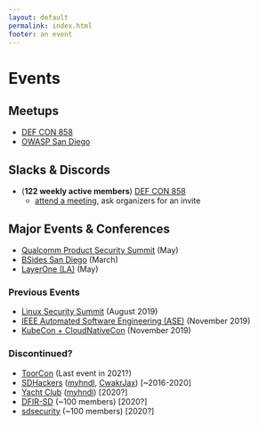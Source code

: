 ```yaml
---
layout: default
permalink: index.html
footer: an event
---
```


# Events

## Meetups
* [DEF CON 858](https://www.dc858.org/)
* [OWASP San Diego](https://www.owasp.org/index.php/SanDiego)

## Slacks & Discords
* (**122 weekly active members**) [DEF CON 858](https://defconsd.slack.com)
  * [attend a meeting](https://www.dc858.org/), ask organizers for an invite

## Major Events & Conferences
* [Qualcomm Product Security Summit](https://www.qualcomm.com/company/product-security/resources) (May)
* [BSides San Diego](http://www.bsidessd.org/) (March)
* [LayerOne (LA)](https://www.layerone.org/) (May)

### Previous Events
* [Linux Security Summit](http://blog.namei.org/2019/05/21/linux-security-summit-2019-north-america-cfp-oss-early-bird-registration/) (August 2019)
* [IEEE Automated Software Engineering (ASE)](https://2019.ase-conferences.org/home) (November 2019)
* [KubeCon + CloudNativeCon](https://events.linuxfoundation.org/events/kubecon-cloudnativecon-north-america-2019/) (November 2019)

### Discontinued?
* [ToorCon](https://sandiego.toorcon.net/) (Last event in 2021?)
* [SDHackers](https://sdhackers.slack.com) ([myhndl](https://twitter.com/myhndl), [CwakrJax](https://twitter.com/@CwakrJax)) [~2016-2020]
* [Yacht Club](https://sd1337.slack.com) ([myhndl](https://twitter.com/myhndl)) [2020?]
* [DFIR-SD](https://dfir-sd.slack.com) (~100 members) [2020?]
* [sdsecurity](https://sdsecurity.slack.com) (~100 members) [2020?]
